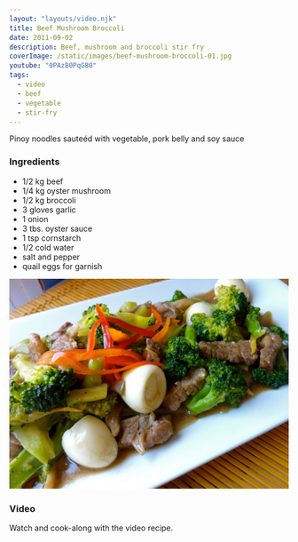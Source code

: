 ```yaml
---
layout: "layouts/video.njk"
title: Beef Mushroom Broccoli
date: 2011-09-02
description: Beef, mushroom and broccoli stir fry
coverImage: /static/images/beef-mushroom-broccoli-01.jpg
youtube: "0PAzB0PqG80"
tags:
  - video
  - beef
  - vegetable
  - stir-fry
---
```


Pinoy noodles sauteéd with vegetable, pork belly and soy sauce

### Ingredients

- 1/2 kg beef
- 1/4 kg oyster mushroom
- 1/2 kg broccoli
- 3 gloves garlic
- 1 onion
- 3 tbs. oyster sauce
- 1 tsp cornstarch
- 1/2 cold water
- salt and pepper
- quail eggs for garnish

![Beef mushroom broccoli](/static/images/beef-mushroom-broccoli-02.jpg)

### Video
Watch and cook-along with the video recipe.

